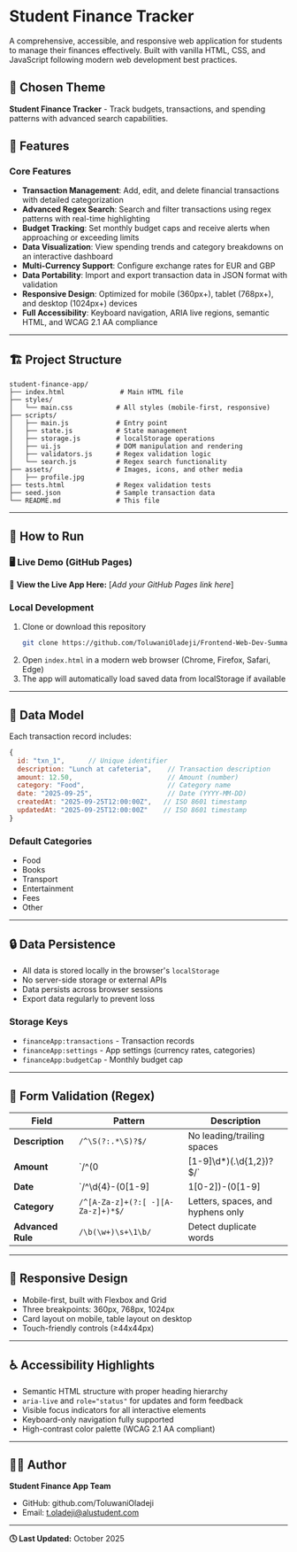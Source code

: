 # Student Finance Tracker

A comprehensive, accessible, and responsive web application for students to manage their finances effectively. Built with vanilla HTML, CSS, and JavaScript following modern web development best practices.

## 🎯 Chosen Theme

**Student Finance Tracker** - Track budgets, transactions, and spending patterns with advanced search capabilities.

## 🌟 Features

### Core Features

- **Transaction Management**: Add, edit, and delete financial transactions with detailed categorization
- **Advanced Regex Search**: Search and filter transactions using regex patterns with real-time highlighting
- **Budget Tracking**: Set monthly budget caps and receive alerts when approaching or exceeding limits
- **Data Visualization**: View spending trends and category breakdowns on an interactive dashboard
- **Multi-Currency Support**: Configure exchange rates for EUR and GBP
- **Data Portability**: Import and export transaction data in JSON format with validation
- **Responsive Design**: Optimized for mobile (360px+), tablet (768px+), and desktop (1024px+) devices
- **Full Accessibility**: Keyboard navigation, ARIA live regions, semantic HTML, and WCAG 2.1 AA compliance

---

## 🏗️ Project Structure

```
student-finance-app/
├── index.html              # Main HTML file
├── styles/
│   └── main.css           # All styles (mobile-first, responsive)
├── scripts/
│   ├── main.js            # Entry point
│   ├── state.js           # State management
│   ├── storage.js         # localStorage operations
│   ├── ui.js              # DOM manipulation and rendering
│   ├── validators.js      # Regex validation logic
│   └── search.js          # Regex search functionality
├── assets/                # Images, icons, and other media
│   ├── profile.jpg
├── tests.html             # Regex validation tests
├── seed.json              # Sample transaction data
└── README.md              # This file
```

---

## 🚀 How to Run

### 🖥️ Live Demo (GitHub Pages)

🔗 **View the Live App Here:** [*Add your GitHub Pages link here*]

### Local Development

1. Clone or download this repository  
   ```bash
   git clone https://github.com/ToluwaniOladeji/Frontend-Web-Dev-Summative-Oladeji-Toluwani.git
   ```
2. Open `index.html` in a modern web browser (Chrome, Firefox, Safari, Edge)
3. The app will automatically load saved data from localStorage if available

---

## 🧠 Data Model

Each transaction record includes:

```javascript
{
  id: "txn_1",      // Unique identifier
  description: "Lunch at cafeteria",    // Transaction description
  amount: 12.50,                        // Amount (number)
  category: "Food",                     // Category name
  date: "2025-09-25",                   // Date (YYYY-MM-DD)
  createdAt: "2025-09-25T12:00:00Z",   // ISO 8601 timestamp
  updatedAt: "2025-09-25T12:00:00Z"    // ISO 8601 timestamp
}
```

### Default Categories

- Food
- Books
- Transport
- Entertainment
- Fees
- Other

---

## 🔒 Data Persistence

- All data is stored locally in the browser's `localStorage`
- No server-side storage or external APIs
- Data persists across browser sessions
- Export data regularly to prevent loss

### Storage Keys

- `financeApp:transactions` - Transaction records
- `financeApp:settings` - App settings (currency rates, categories)
- `financeApp:budgetCap` - Monthly budget cap

---

## 🎯 Form Validation (Regex)

| Field | Pattern | Description |
|--------|----------|--------------|
| **Description** | `/^\S(?:.*\S)?$/` | No leading/trailing spaces |
| **Amount** | `/^(0|[1-9]\d*)(\.\d{1,2})?$/` | Valid amount with up to 2 decimals |
| **Date** | `/^\d{4}-(0[1-9]|1[0-2])-(0[1-9]|[12]\d|3[01])$/` | Valid date format |
| **Category** | `/^[A-Za-z]+(?:[ -][A-Za-z]+)*$/` | Letters, spaces, and hyphens only |
| **Advanced Rule** | `/\b(\w+)\s+\1\b/` | Detect duplicate words |

---

## 📱 Responsive Design

- Mobile-first, built with Flexbox and Grid
- Three breakpoints: 360px, 768px, 1024px
- Card layout on mobile, table layout on desktop
- Touch-friendly controls (≥44x44px)

---

## ♿ Accessibility Highlights

- Semantic HTML structure with proper heading hierarchy  
- `aria-live` and `role="status"` for updates and form feedback  
- Visible focus indicators for all interactive elements  
- Keyboard-only navigation fully supported  
- High-contrast color palette (WCAG 2.1 AA compliant)

---

## 👨‍💻 Author

**Student Finance App Team**

- GitHub: github.com/ToluwaniOladeji
- Email: t.oladeji@alustudent.com

---

**🕓 Last Updated:** October 2025
